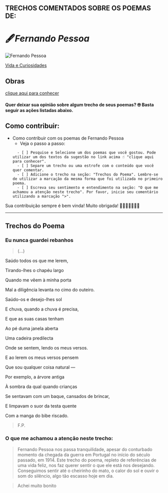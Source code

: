 ## TRECHOS COMENTADOS SOBRE OS POEMAS DE:
 
  # 🖋️*Fernando Pessoa*
  
  ![Fernando Pessoa](https://i0.wp.com/serenaucelli.blog/wp-content/uploads/2021/07/fernando-pessoa-1_ncultura.pt_.jpg?resize=256%2C256&ssl=1)
  
  [Vida e Curiosidades](https://www.casafernandopessoa.pt/pt/fernando-pessoa/vida#:~:text=Fernando%20Ant%C3%B3nio%20Nogueira%20Pessoa%20nasceu,padrasto%20era%20o%20c%C3%B4nsul%20Portugu%C3%AAs.)
  
## Obras
  [clique aqui para conhecer](http://www.dominiopublico.gov.br/pesquisa/ResultadoPesquisaObraForm.do?first=50&no_autor=Fernando%20Pessoa&co_categoria=2&pagina=1&select_action=Submit&co_midia=2)
  
  #### Quer deixar sua opinião sobre algum trecho de seus poemas? 🤓 Basta seguir as ações listadas abaixo.
  
## Como contribuir:
*  Como contribuir com os poemas de Fernando Pessoa
    * Veja o passo a passo:
    ```
      - [ ] Pesquise e Selecione um dos poemas que você gostou. Pode utilizar um dos textos da sugestão no link acima ☝️ "clique aqui para conhecer".
      - [ ] Separe um trecho ou uma estrofe com o conteúdo que você quer comentar.
      - [ ] Adicione o trecho na seção: "Trechos do Poema". Lembre-se de utilizar a marcação da mesma forma que foi utilizada no primeiro poema.
      - [ ] Escreva seu sentimento e entendimento na seção: "O que me achamou a atenção neste trecho". Por favor, inicie seu comentário utilizando a marcação ">".
     ``` 
Sua contribuição sempre é bem vinda! Muito obrigada! 🌻🌻🌻🌻🌻🌻🌻
____________________________________________________   
  
## Trechos do Poema
 
  ### Eu nunca guardei rebanhos
  >(...)
  >
   Saúdo todos os que me lerem,
   
   Tirando-lhes o chapéu largo
   
   Quando me vêem à minha porta
   
   Mal a diligência levanta no cimo do outeiro.
   
   Saúdo-os e desejo-lhes sol
   
   E chuva, quando a chuva é precisa,
   
   E que as suas casas tenham
   
   Ao pé duma janela aberta
  
   Uma cadeira predilecta
   
   Onde se sentem, lendo os meus versos.
   
   E ao lerem os meus versos pensem
   
   Que sou qualquer coisa natural —
   
   Por exemplo, a árvore antiga
   
   À sombra da qual quando crianças
   
   Se sentavam com um baque, cansados de brincar,
   
   E limpavam o suor da testa quente
   
   Com a manga do bibe riscado.
   >F.P.


  ### O que me achamou a atenção neste trecho:
  >Fernando Pessoa nos passa tranquilidade, apesar do conturbado momento da chegada da guerra em Portugal no início do século passado, em 1914. Este trecho do poema, repleto de referências de uma vida feliz, nos faz querer sentir o que ele está nos desejando. Conseguimos sentir até o cheirinho do mato, o calor do sol e ouvir o som do silêncio, algo tão escasso hoje em dia.
 
 >Achei muito bonito


